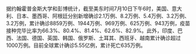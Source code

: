 据约翰霍普金斯大学和彭博统计，截至美东时间7月10日下午6时，美国、意大利、日本、墨西哥、阿根廷分别新增确诊2.1万例、8.2万例、5.4万例、3.2万例、3.2万例，累计确诊8859万例、1944万例、969万例、625万例、943万例，疫苗接种完毕比率为66.3%、80.4%、81.4%、62.6%、82.9%。此外，印度、巴西、法国、德国、英国、韩国、俄罗斯、土耳其、西班牙、越南累计确诊超过1000万例。目前全球累计确诊5.55亿例，累计死亡635万例。